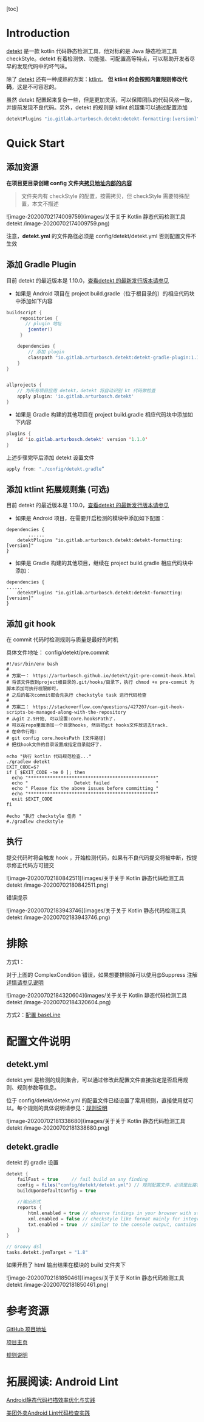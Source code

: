 [toc]



# Introduction

[detekt](https://github.com/detekt/detekt) 是一款 kotlin 代码静态检测工具，他对标的是 Java 静态检测工具 checkStyle。detekt 有着检测快、功能强、可配置高等特点，可以帮助开发者尽早的发现代码中的坏气味。



除了 [detekt](https://github.com/detekt/detekt)  还有一种成熟的方案：[ktlint](https://ktlint.github.io/)。 **但 ktlint 的会按照内置规则修改代码**，这是不可容忍的。

虽然 detekt 配置起来复杂一些，但是更加灵活，可以保障团队的代码风格一致，并提前发现不良代码。另外，detekt 的规则是 ktlint 的超集可以通过配置添加

```groovy
detektPlugins "io.gitlab.arturbosch.detekt:detekt-formatting:[version]"
```



# Quick Start

## 添加资源

**在项目更目录创建 config 文件夹[拷贝地址内部的内容](https://github.com/daishengda2018/AndroidCopywritingConverter/tree/master/config)**

> 文件夹内有 checkStyle 的配置，按需拷贝，但 checkStyle 需要特殊配置，本文不描述

![image-20200702174009759](images/关于关于 Kotlin 静态代码检测工具 detekt /image-20200702174009759.png)

注意，**detekt.yml** 的文件路径必须是 config/detekt/detekt.yml 否则配置文件不生效



## 添加 Gradle Plugin

目前 detekt 的最近版本是 1.10.0，[查看detekt 的最新发行版本请参见](https://github.com/detekt/detekt/releases/)



* 如果是 Android 项目在 project build.gradle（位于根目录的）的相应代码块中添加如下内容

```groovy
buildscript { 
     repositories {
       // plugin 地址
        jcenter()
     }

    dependencies {
        // 添加 plugin
        classpath "io.gitlab.arturbosch.detekt:detekt-gradle-plugin:1.10.0"
    }
}


allprojects {
    // 为所有项目应用 detekt，detekt 将自动识别 kt 代码做检查
    apply plugin: 'io.gitlab.arturbosch.detekt'
}

```

* 如果是 Gradle 构建的其他项目在 project build.gradle 相应代码块中添加如下内容

```java
plugins {
    id 'io.gitlab.arturbosch.detekt' version '1.1.0'
}
```



上述步骤完毕后添加 detekt 设置文件

```groovy
apply from: "./config/detekt.gradle”
```



## 添加 ktlint 拓展规则集 (可选)

目前 detekt 的最近版本是 1.10.0，[查看detekt 的最新发行版本请参见](https://github.com/detekt/detekt/releases/)

* 如果是 Android 项目，在需要开启检测的模块中添加如下配置：

```
dependencies {
		......
    detektPlugins "io.gitlab.arturbosch.detekt:detekt-formatting:[version]"
}
```

* 如果是 Gradle 构建的其他项目，继续在 project build.gradle 相应代码块中添加：

```
dependencies {
......
    detektPlugins "io.gitlab.arturbosch.detekt:detekt-formatting:[version]"
}
```



## 添加 git hook

在 commit 代码时检测规则与质量是最好的时机

具体文件地址： config/detekt/pre.commit

```shell
#!/usr/bin/env bash
#
# 方案一： https://arturbosch.github.io/detekt/git-pre-commit-hook.html
# 将该文件放到project根目录的.git/hooks/目录下，执行 chmod +x pre-commit 为脚本添加可执行权限即可，
# 之后的每次commit都会先执行 checkstyle task 进行代码检查
#
# 方案二： https://stackoverflow.com/questions/427207/can-git-hook-scripts-be-managed-along-with-the-repository
# 从git 2.9开始, 可以设置:core.hooksPath了.
# 可以在repo里面添加一个目录hooks, 然后把git hooks文件放进去track.
# 在命令行跑:
# git config core.hooksPath [文件路径]
# 把找hook文件的目录设置成指定目录就好了.

echo "执行 kotlin 代码规范检查..."
./gradlew detekt
EXIT_CODE=$?
if [ $EXIT_CODE -ne 0 ]; then
  echo "***********************************************"
  echo "                 Detekt failed                 "
  echo " Please fix the above issues before committing "
  echo "***********************************************"
  exit $EXIT_CODE
fi

#echo "执行 checkstyle 任务 "
#./gradlew checkstyle
```



## 执行

提交代码时将会触发 hook ，开始检测代码，如果有不良代码提交将被中断，按提示修正代码方可提交

![image-20200702180842511](images/关于关于 Kotlin 静态代码检测工具 detekt /image-20200702180842511.png)



错误提示

![image-20200702183943746](images/关于关于 Kotlin 静态代码检测工具 detekt /image-20200702183943746.png)



# 排除

方式1：

对于上图的 ComplexCondition 错误，如果想要排除掉可以使用@Suppress 注解 [详情请参见说明](https://detekt.github.io/detekt/suppressing-rules.html)



![image-20200702184320604](images/关于关于 Kotlin 静态代码检测工具 detekt /image-20200702184320604.png)



方式2：[配置 baseLine](https://detekt.github.io/detekt/baseline.html)



# 配置文件说明

## detekt.yml

detekt.yml 是检测的规则集合，可以通过修改此配置文件直接指定是否启用规则、规则参数等信息。

位于 config/detekt/detekt.yml 的配置文件已经设置了常用规则，直接使用就可以。每个规则的具体说明请参见：[规则说明](https://detekt.github.io/detekt/comments.html)

![image-20200702181338680](images/关于关于 Kotlin 静态代码检测工具 detekt /image-20200702181338680.png)



## detekt.gradle

detekt 的 gradle 设置

```groovy
detekt {
    failFast = true     // fail build on any finding
    config = files("config/detekt/detekt.yml") // 规则配置文件，必须是此路径，否者不生效
    buildUponDefaultConfig = true

    //输出形式
    reports {
        html.enabled = true // observe findings in your browser with structure and code snippets
        xml.enabled = false // checkstyle like format mainly for integrations like Jenkins
        txt.enabled = true  // similar to the console output, contains issue signature to manually edit baseline files
    }
}

// Groovy dsl
tasks.detekt.jvmTarget = "1.8"
```

如果开启了 html 输出结果在模块的 build 文件夹下

![image-20200702181850461](images/关于关于 Kotlin 静态代码检测工具 detekt /image-20200702181850461.png)



# 参考资源

[GitHub 项目地址](https://github.com/detekt/detekt) 

[项目主页](https://detekt.github.io/detekt/index.html)

[规则说明](https://detekt.github.io/detekt/comments.html)



# 拓展阅读: Android Lint

[Android静态代码扫描效率优化与实践](https://tech.meituan.com/2019/11/07/android-static-code-canning.html)

[美团外卖Android Lint代码检查实践](https://juejin.im/post/5acf61aa518825556a72ce32)

